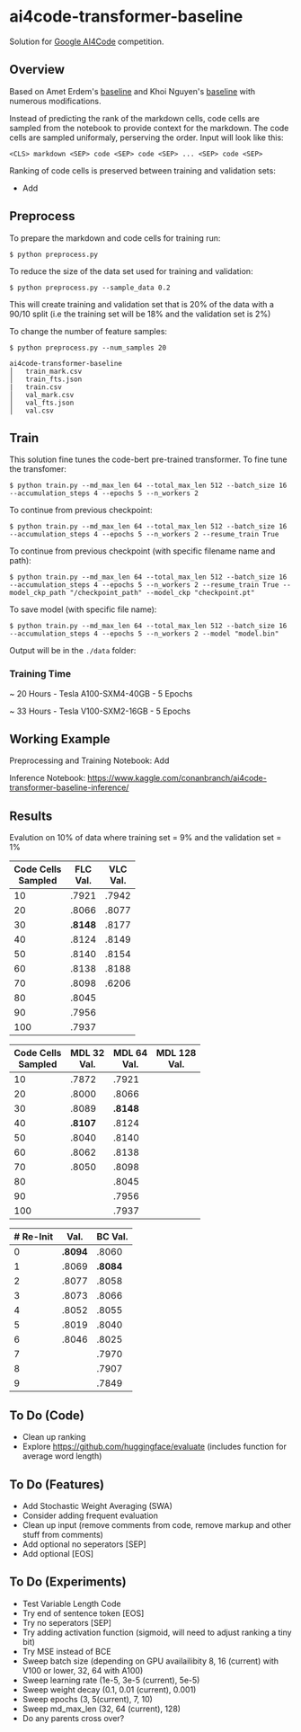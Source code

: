 # ai4code-transformer-baseline

Solution for [Google AI4Code](https://www.kaggle.com/competitions/AI4Code) competition.

## Overview
Based on Amet Erdem's [baseline](https://www.kaggle.com/code/aerdem4/ai4code-pytorch-distilbert-baseline) and Khoi Nguyen's [baseline](https://www.kaggle.com/code/suicaokhoailang/stronger-baseline-with-code-cells) with numerous modifications. 

Instead of predicting the rank of the markdown cells, code cells are sampled from the notebook to provide context for the markdown. The code cells are sampled uniformaly, perserving the order. Input will look like this: 

```<CLS> markdown <SEP> code <SEP> code <SEP> ... <SEP> code <SEP>```

Ranking of code cells is preserved between training and validation sets:

- Add

## Preprocess
To prepare the markdown and code cells for training run:

```$ python preprocess.py```

To reduce the size of the data set used for training and validation:

```$ python preprocess.py --sample_data 0.2```

This will create training and validation set that is 20% of the data with a 90/10 split (i.e the training set will be 18% and the validation set is 2%)

To change the number of feature samples:

```$ python preprocess.py --num_samples 20```

```
ai4code-transformer-baseline
│   train_mark.csv
│   train_fts.json   
|   train.csv
│   val_mark.csv
│   val_fts.json
│   val.csv
```

## Train

This solution fine tunes the code-bert pre-trained transformer. To fine tune the transfomer: 

```$ python train.py --md_max_len 64 --total_max_len 512 --batch_size 16 --accumulation_steps 4 --epochs 5 --n_workers 2```

To continue from previous checkpoint:

```$ python train.py --md_max_len 64 --total_max_len 512 --batch_size 16 --accumulation_steps 4 --epochs 5 --n_workers 2 --resume_train True```

To continue from previous checkpoint (with specific filename name and path):

```$ python train.py --md_max_len 64 --total_max_len 512 --batch_size 16 --accumulation_steps 4 --epochs 5 --n_workers 2 --resume_train True --model_ckp_path "/checkpoint_path" --model_ckp "checkpoint.pt"```

To save model (with specific file name):

```$ python train.py --md_max_len 64 --total_max_len 512 --batch_size 16 --accumulation_steps 4 --epochs 5 --n_workers 2 --model "model.bin"```

Output will be in the ```./data``` folder:

### Training Time

~ 20 Hours - Tesla A100-SXM4-40GB - 5 Epochs

~ 33 Hours - Tesla V100-SXM2-16GB - 5 Epochs

## Working Example

Preprocessing and Training Notebook: Add

Inference Notebook: https://www.kaggle.com/conanbranch/ai4code-transformer-baseline-inference/

## Results

Evalution on 10% of data where training set = 9% and the validation set = 1%

| Code Cells <br> Sampled | FLC <br> Val. | VLC <br> Val. |
| --- | --- | --- |
| 10 | .7921 | .7942 |
| 20 | .8066 | .8077 |
| 30 | **.8148** | .8177 | 
| 40 | .8124 | .8149 |   
| 50 | .8140 | .8154 |  
| 60 | .8138 | .8188 |  
| 70 | .8098 | .6206 |  
| 80 | .8045 | |  
| 90 | .7956 | |  
| 100 | .7937 | | 

| Code Cells <br> Sampled | MDL 32 <br> Val. | MDL 64 <br> Val. | MDL 128 <br> Val. |
| --- | --- | --- | --- |
| 10 | .7872 | .7921 |  |
| 20 | .8000 |.8066 |  | 
| 30 | .8089 |**.8148** |  | 
| 40 | **.8107** |.8124 |  |  
| 50 | .8040 |.8140 |  | 
| 60 | .8062 |.8138 |  |  
| 70 | .8050 |.8098 |  |  
| 80 | |.8045 |  |  
| 90 | |.7956 |  |  
| 100 | |.7937 |  | 

| # Re-Init | Val. | BC Val. |
| --- | --- | --- |
| 0 | **.8094** | .8060 | 
| 1 | .8069 | **.8084** |  
| 2 | .8077 | .8058  | 
| 3 | .8073 | .8066 |  
| 4 | .8052 | .8055 | 
| 5 | .8019 | .8040 | 
| 6 | .8046 | .8025 |
| 7 |  | .7970 |
| 8 |  | .7907 |
| 9 |  | .7849 |

## To Do (Code)

- Clean up ranking
- Explore https://github.com/huggingface/evaluate (includes function for average word length)

## To Do (Features)
- Add Stochastic Weight Averaging (SWA)
- Consider adding frequent evaluation
- Clean up input (remove comments from code, remove markup and other stuff from comments)
- Add optional no seperators [SEP]
- Add optional [EOS]

## To Do (Experiments)
- Test Variable Length Code
- Try end of sentence token [EOS]
- Try no seperators [SEP]
- Try adding activation function (sigmoid, will need to adjust ranking a tiny bit)
- Try MSE instead of BCE
- Sweep batch size (depending on GPU availailibity 8, 16 (current) with V100 or lower, 32, 64 with A100)
- Sweep learning rate (1e-5, 3e-5 (current), 5e-5) 
- Sweep weight decay (0.1, 0.01 (current), 0.001)
- Sweep epochs (3, 5(current), 7, 10)
- Sweep md_max_len (32, 64 (current), 128)
- Do any parents cross over?
